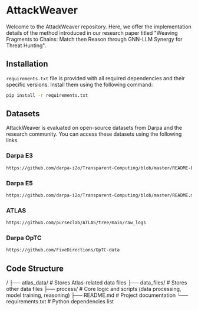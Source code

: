 # AttackWeaver 
Welcome to the AttackWeaver repository. Here, we offer the implementation details of the method introduced in our research paper titled "Weaving Fragments to Chains: Match then Reason through GNN-LLM Synergy for Threat Hunting". 

## Installation
`requirements.txt` file is provided with all required dependencies and their specific versions. Install them using the following command:
```bash
pip install -r requirements.txt
```

## Datasets
AttackWeaver is evaluated on open-source datasets from Darpa and the research community. You can access these datasets using the following links.

### Darpa E3
```bash
https://github.com/darpa-i2o/Transparent-Computing/blob/master/README-E3.md
```

### Darpa E5
```bash
https://github.com/darpa-i2o/Transparent-Computing/blob/master/README.md
```

### ATLAS
```bash
https://github.com/purseclab/ATLAS/tree/main/raw_logs
```

### Darpa OpTC
```bash
https://github.com/FiveDirections/OpTC-data
```

## Code Structure
/
├── atlas_data/           # Stores Atlas-related data files
├── data_files/           # Stores other data files
├── process/              # Core logic and scripts (data processing, model training, reasoning)
├── README.md             # Project documentation
└── requirements.txt      # Python dependencies list



